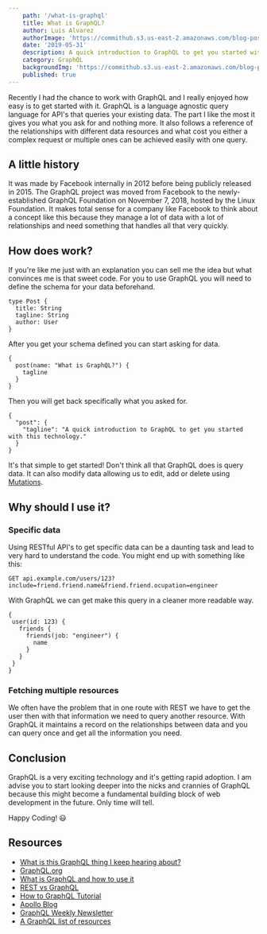 ```yaml
---
    path: '/what-is-graphql'
    title: What is GraphQL?
    author: Luis Alvarez
    authorImage: 'https://commithub.s3.us-east-2.amazonaws.com/blog-posts/author/luis.jpg'
    date: '2019-05-31'
    description: A quick introduction to GraphQL to get you started with this technology.
    category: GraphQL
    backgroundImg: 'https://commithub.s3.us-east-2.amazonaws.com/blog-posts/what-is-graphql%3F/cover-image.jpg'
    published: true
---
```


Recently I had the chance to work with GraphQL and I really enjoyed how easy is to get started with it. GraphQL is a language agnostic query language for API's that queries your existing data. The part I like the most it gives you what you ask for and nothing more. It also follows a reference of the relationships with different data resources and what cost you either a complex request or multiple ones can be achieved easily with one query.

## A little history

It was made by Facebook internally in 2012 before being publicly released in 2015. The GraphQL project was moved from Facebook to the newly-established GraphQL Foundation on November 7, 2018, hosted by the Linux Foundation. It makes total sense for a company like Facebook to think about a concept like this because they manage a lot of data with a lot of relationships and need something that handles all that very quickly.

## How does work?

If you're like me just with an explanation you can sell me the idea but what convinces me is that sweet code. For you to use GraphQL you will need to define the schema for your data beforehand.

```
type Post {
  title: String
  tagline: String
  author: User
}
```

After you get your schema defined you can start asking for data.

```
{
  post(name: "What is GraphQL?") {
    tagline
  }
}
```

Then you will get back specifically what you asked for.

```
{
  "post": {
    "tagline": "A quick introduction to GraphQL to get you started with this technology."
  }
}
```

It's that simple to get started! Don't think all that GraphQL does is query data. It can also modify data allowing us to edit, add or delete using [Mutations](https://graphql.org/learn/queries/).

## Why should I use it?

### Specific data

Using RESTful API's to get specific data can be a daunting task and lead to very hard to understand the code. You might end up with something like this:

```
GET api.example.com/users/123?include=friend.friend.name&friend.friend.ocupation=engineer
```

With GraphQL we can get make this query in a cleaner more readable way.

```
{
 user(id: 123) {
   friends {
     friends(job: "engineer") {
       name
     }
   }
 }
}
```

### Fetching multiple resources

We often have the problem that in one route with REST we have to get the user then with that information we need to query another resource. With GraphQL it maintains a record on the relationships between data and you can query once and get all the information you need.

## Conclusion

GraphQL is a very exciting technology and it's getting rapid adoption. I am advise you to start looking deeper into the nicks and crannies of GraphQL because this might become a fundamental building block of web development in the future. Only time will tell.

Happy Coding! :smiley:

## Resources

* [What is this GraphQL thing I keep hearing about?](https://www.freecodecamp.org/news/so-whats-this-graphql-thing-i-keep-hearing-about-baf4d36c20cf/)
* [GraphQL.org](https://graphql.org/)
* [What is GraphQL and how to use it](https://adityasridhar.com/posts/what-is-graphql-and-how-to-use-it)
* [REST vs GraphQL](https://www.moesif.com/blog/technical/graphql/REST-vs-GraphQL-APIs-the-good-the-bad-the-ugly/#)
* [How to GraphQL Tutorial](https://www.howtographql.com/)
* [Apollo Blog](https://blog.apollographql.com/)
* [GraphQL Weekly Newsletter](https://www.graphqlweekly.com/)
* [A GraphQL list of resources](https://github.com/chentsulin/awesome-graphql)

